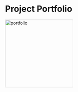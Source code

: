 # Project Portfolio
<img width="223" alt="portfolio" src="https://github.com/SPadithaya/Portfolio/assets/119614356/882814dc-afa7-458b-9f13-9b5822f0a82a">
